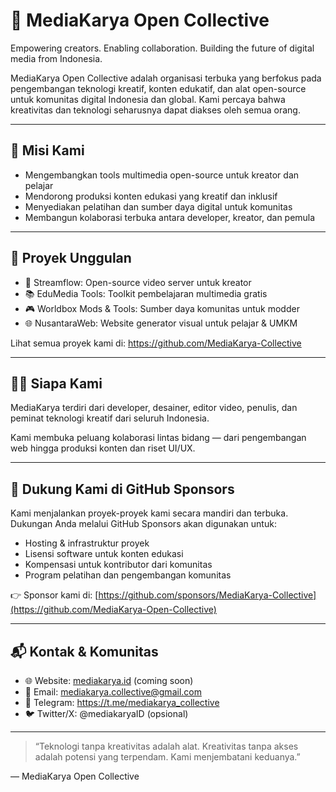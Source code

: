 # 🎨 MediaKarya Open Collective

Empowering creators. Enabling collaboration. Building the future of digital media from Indonesia.

MediaKarya Open Collective adalah organisasi terbuka yang berfokus pada pengembangan teknologi kreatif, konten edukatif, dan alat open-source untuk komunitas digital Indonesia dan global. Kami percaya bahwa kreativitas dan teknologi seharusnya dapat diakses oleh semua orang.

---

## 🎯 Misi Kami

- Mengembangkan tools multimedia open-source untuk kreator dan pelajar
- Mendorong produksi konten edukasi yang kreatif dan inklusif
- Menyediakan pelatihan dan sumber daya digital untuk komunitas
- Membangun kolaborasi terbuka antara developer, kreator, dan pemula

---

## 💼 Proyek Unggulan

- 🎥 Streamflow: Open-source video server untuk kreator
- 📚 EduMedia Tools: Toolkit pembelajaran multimedia gratis
- 🎮 Worldbox Mods & Tools: Sumber daya komunitas untuk modder
- 🌐 NusantaraWeb: Website generator visual untuk pelajar & UMKM

Lihat semua proyek kami di: https://github.com/MediaKarya-Collective

---

## 🧑‍💻 Siapa Kami

MediaKarya terdiri dari developer, desainer, editor video, penulis, dan peminat teknologi kreatif dari seluruh Indonesia.

Kami membuka peluang kolaborasi lintas bidang — dari pengembangan web hingga produksi konten dan riset UI/UX.

---

## 🤝 Dukung Kami di GitHub Sponsors

Kami menjalankan proyek-proyek kami secara mandiri dan terbuka. Dukungan Anda melalui GitHub Sponsors akan digunakan untuk:

- Hosting & infrastruktur proyek
- Lisensi software untuk konten edukasi
- Kompensasi untuk kontributor dari komunitas
- Program pelatihan dan pengembangan komunitas

👉 Sponsor kami di: [https://github.com/sponsors/MediaKarya-Collective](https://github.com/MediaKarya-Open-Collective)

---

## 📬 Kontak & Komunitas

- 🌐 Website: [mediakarya.id](https://mediakarya.id) (coming soon)
- 📧 Email: mediakarya.collective@gmail.com
- 📣 Telegram: https://t.me/mediakarya_collective
- 🐦 Twitter/X: @mediakaryaID (opsional)

---

> “Teknologi tanpa kreativitas adalah alat. Kreativitas tanpa akses adalah potensi yang terpendam. Kami menjembatani keduanya.”

— MediaKarya Open Collective

